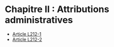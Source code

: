# Chapitre II : Attributions administratives

- [Article L212-1](article-l212-1.md)
- [Article L212-2](article-l212-2.md)
